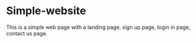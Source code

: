# Simple-website
This is a simple web page with a landing page, sign up page, login in page, contact us page.
